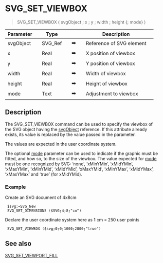 <!-- SVG_SET_VIEWBOX ( objectID ; x ; y ; width ; height ; preserveAspectRatio )
 -> objectID (Text)
 -> x (Real)
 -> y (Real)
 -> width (Real)
 -> height (Real)
 -> preserveAspectRatio (Text)-->
# SVG_SET_VIEWBOX

> SVG_SET_VIEWBOX ( svgObject ; x ; y ; width ; height {; mode} )

| Parameter |     | Type |     |     |     | Description |     |
| --- | --- | --- | --- | --- | --- | --- | --- |
| svgObject |     | SVG_Ref |     | ➡️ |     | Reference of SVG element |     |
| x   |     | Real |     | ➡️ |     | X position of viewbox |     |
| y   |     | Real |     | ➡️ |     | Y position of viewbox |     |
| width |     | Real |     | ➡️ |     | Width of viewbox |     |
| height |     | Real |     | ➡️ |     | Height of viewbox |     |
| mode |     | Text |     | ➡️ |     | Adjustment to viewbox |     |

## Description

The SVG_SET_VIEWBOX command can be used to specify the viewbox of the SVG object having the [svgObject](# "Reference of SVG element") reference. If this attribute already exists, its value is replaced by the value passed in the parameter.

The values are expected in the user coordinate system.

The optional [mode](# "Adjustment to viewbox") parameter can be used to indicate if the graphic must be fitted, and how so, to the size of the viewbox. The value expected for [mode](# "Adjustment to viewbox") must be one recognized by SVG: ‘none’, ‘xMinYMin’, ‘xMidYMin’, ‘xMaxYMin’, ‘xMinYMid’, ‘xMidYMid’, ‘xMaxYMid’, ‘xMinYMax’, ‘xMidYMax’, ‘xMaxYMax’ and ‘true’ (for xMidYMid).

### Example  

Create an SVG document of 4x8cm  

```4d
 $svg:=SVG_New
 SVG_SET_DIMENSIONS ($SVG;4;8;"cm")  

```

Declare the user coordinate system here as 1 cm = 250 user points

```4d
 SVG_SET_VIEWBOX ($svg;0;0;1000;2000;"true")
```

## See also

[SVG_SET_VIEWPORT_FILL](SVG_SET_VIEWPORT_FILL.md)
